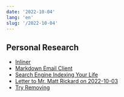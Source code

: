 ```yaml
---
date: '2022-10-04'
lang: 'en'
slug: '/2022-10-04'
---
```


## Personal Research

- [Inliner](./../.././docs/pages/Inliner.md)
- [Markdown Email Client](./../.././docs/pages/Markdown%20Email%20Client.md)
- [Search Engine Indexing Your Life](./../.././docs/pages/Search%20Engine%20Indexing%20Your%20Life.md)
- [Letter to Mr. Matt Rickard on 2022-10-03](./../.././docs/pages/Letter%20to%20Mr.%20Matt%20Rickard%20on%202022-10-03.md)
- [Try Removing](./../.././docs/pages/Try%20Removing.md)

<head>
  <html lang="en-US"/>
</head>
